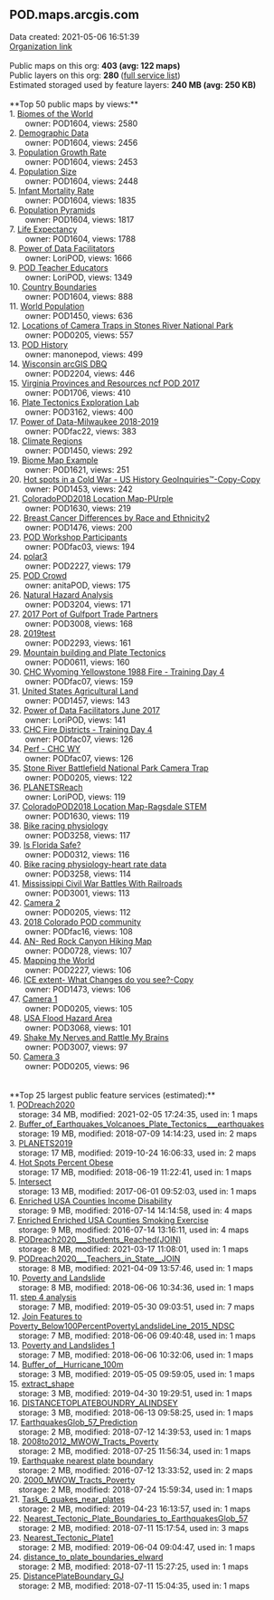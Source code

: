 <h2>POD.maps.arcgis.com</h2> Data created: 2021-05-06 16:51:39 <br /><a target='new' href='https://POD.maps.arcgis.com'>Organization link</a><br /><br />Public maps on this org: <b>403 (avg: 122 maps)</b><br />Public layers on this org: <b>280 </b>(<a target='new' href='https://services.arcgis.com/pKwhgSeu8oDudbDZ/ArcGIS/rest/services'>full service list</a>)<br />Estimated storaged used by feature layers: <b>240 MB (avg: 250 KB)</b><br /><br />**Top 50 public maps by views:**<br />  1. <a target='new' href='https://www.arcgis.com/home/item.html?id=b6715b3e5eeb48b7b1f1b7d14387c656'>Biomes of the World</a> <br />  &nbsp;&nbsp;&nbsp;&nbsp; &nbsp;&nbsp;owner: POD1604, views: 2580<br />  2. <a target='new' href='https://www.arcgis.com/home/item.html?id=6b622c2854b2499d984728d585cb4a70'>Demographic Data</a> <br />  &nbsp;&nbsp;&nbsp;&nbsp; &nbsp;&nbsp;owner: POD1604, views: 2456<br />  3. <a target='new' href='https://www.arcgis.com/home/item.html?id=009f4ffbb54d46a1971f0bc7d82db42e'>Population Growth Rate</a> <br />  &nbsp;&nbsp;&nbsp;&nbsp; &nbsp;&nbsp;owner: POD1604, views: 2453<br />  4. <a target='new' href='https://www.arcgis.com/home/item.html?id=b212646d37314a0497cca7ff0de880b7'>Population Size</a> <br />  &nbsp;&nbsp;&nbsp;&nbsp; &nbsp;&nbsp;owner: POD1604, views: 2448<br />  5. <a target='new' href='https://www.arcgis.com/home/item.html?id=6777ac4e28084d34b0798bc5d76fa2e4'>Infant Mortality Rate</a> <br />  &nbsp;&nbsp;&nbsp;&nbsp; &nbsp;&nbsp;owner: POD1604, views: 1835<br />  6. <a target='new' href='https://www.arcgis.com/home/item.html?id=17481373e4244b3daa1c010e0cde1bee'>Population Pyramids</a> <br />  &nbsp;&nbsp;&nbsp;&nbsp; &nbsp;&nbsp;owner: POD1604, views: 1817<br />  7. <a target='new' href='https://www.arcgis.com/home/item.html?id=2b184ce86ac74431a52b88c6d473ca1e'>Life Expectancy</a> <br />  &nbsp;&nbsp;&nbsp;&nbsp; &nbsp;&nbsp;owner: POD1604, views: 1788<br />  8. <a target='new' href='https://www.arcgis.com/home/item.html?id=5991b0def75f42818654b4b725f5d26e'>Power of Data Facilitators</a> <br />  &nbsp;&nbsp;&nbsp;&nbsp; &nbsp;&nbsp;owner: LoriPOD, views: 1666<br />  9. <a target='new' href='https://www.arcgis.com/home/item.html?id=9362e319fbda452b8c93f75535c3aaf8'>POD Teacher Educators</a> <br />  &nbsp;&nbsp;&nbsp;&nbsp; &nbsp;&nbsp;owner: LoriPOD, views: 1349<br />  10. <a target='new' href='https://www.arcgis.com/home/item.html?id=b5c7989e0091422e974dad0d279accd9'>Country Boundaries</a> <br />  &nbsp;&nbsp;&nbsp;&nbsp; &nbsp;&nbsp;owner: POD1604, views: 888<br />  11. <a target='new' href='https://www.arcgis.com/home/item.html?id=e1a92d260d974c7082d0f83d85e33ec2'>World Population</a> <br />  &nbsp;&nbsp;&nbsp;&nbsp; &nbsp;&nbsp;owner: POD1450, views: 636<br />  12. <a target='new' href='https://www.arcgis.com/home/item.html?id=1a6852cfc45e4ba3854583a6e2379b97'>Locations of Camera Traps in Stones River National Park</a> <br />  &nbsp;&nbsp;&nbsp;&nbsp; &nbsp;&nbsp;owner: POD0205, views: 557<br />  13. <a target='new' href='https://www.arcgis.com/home/item.html?id=bf7b27aeb0b848dda2a06589c45a30fa'>POD History</a> <br />  &nbsp;&nbsp;&nbsp;&nbsp; &nbsp;&nbsp;owner: manonepod, views: 499<br />  14. <a target='new' href='https://www.arcgis.com/home/item.html?id=4fe1814bdf91464a865632d6875ed364'>Wisconsin arcGIS DBQ</a> <br />  &nbsp;&nbsp;&nbsp;&nbsp; &nbsp;&nbsp;owner: POD2204, views: 446<br />  15. <a target='new' href='https://www.arcgis.com/home/item.html?id=68722b1ecb3244feab9c7a45dc8e1273'>Virginia Provinces and Resources ncf POD 2017</a> <br />  &nbsp;&nbsp;&nbsp;&nbsp; &nbsp;&nbsp;owner: POD1706, views: 410<br />  16. <a target='new' href='https://www.arcgis.com/home/item.html?id=d932b5c209f04fb884cdb0140d4914d1'>Plate Tectonics Exploration Lab</a> <br />  &nbsp;&nbsp;&nbsp;&nbsp; &nbsp;&nbsp;owner: POD3162, views: 400<br />  17. <a target='new' href='https://www.arcgis.com/home/item.html?id=dd21c82d6ba2492f890827669fca808e'>Power of Data-Milwaukee 2018-2019</a> <br />  &nbsp;&nbsp;&nbsp;&nbsp; &nbsp;&nbsp;owner: PODfac22, views: 383<br />  18. <a target='new' href='https://www.arcgis.com/home/item.html?id=0c9ec900d976426da9bdb94399175cb8'>Climate Regions</a> <br />  &nbsp;&nbsp;&nbsp;&nbsp; &nbsp;&nbsp;owner: POD1450, views: 292<br />  19. <a target='new' href='https://www.arcgis.com/home/item.html?id=c507937546d1405ea0dbbe94b172750b'>Biome Map Example</a> <br />  &nbsp;&nbsp;&nbsp;&nbsp; &nbsp;&nbsp;owner: POD1621, views: 251<br />  20. <a target='new' href='https://www.arcgis.com/home/item.html?id=b86e74f9bb014f0f98abc84372ff6e76'>Hot spots in a Cold War   - US History GeoInquiries™-Copy-Copy</a> <br />  &nbsp;&nbsp;&nbsp;&nbsp; &nbsp;&nbsp;owner: POD1453, views: 242<br />  21. <a target='new' href='https://www.arcgis.com/home/item.html?id=cd364dadf2ce41b5ba589f2d351ebfa1'>ColoradoPOD2018 Location Map-PUrple</a> <br />  &nbsp;&nbsp;&nbsp;&nbsp; &nbsp;&nbsp;owner: POD1630, views: 219<br />  22. <a target='new' href='https://www.arcgis.com/home/item.html?id=33b16f519eda4ece91b1470e73b54784'>Breast Cancer Differences by Race and Ethnicity2</a> <br />  &nbsp;&nbsp;&nbsp;&nbsp; &nbsp;&nbsp;owner: POD1476, views: 200<br />  23. <a target='new' href='https://www.arcgis.com/home/item.html?id=eb44bd9cf704497fac9e97707760cd02'>POD Workshop Participants</a> <br />  &nbsp;&nbsp;&nbsp;&nbsp; &nbsp;&nbsp;owner: PODfac03, views: 194<br />  24. <a target='new' href='https://www.arcgis.com/home/item.html?id=d94ff57fdc824beca49a9ef274d2e231'>polar3</a> <br />  &nbsp;&nbsp;&nbsp;&nbsp; &nbsp;&nbsp;owner: POD2227, views: 179<br />  25. <a target='new' href='https://www.arcgis.com/home/item.html?id=3fe0f8c9ea17426c878ee7f3a3a8ef46'>POD Crowd</a> <br />  &nbsp;&nbsp;&nbsp;&nbsp; &nbsp;&nbsp;owner: anitaPOD, views: 175<br />  26. <a target='new' href='https://www.arcgis.com/home/item.html?id=65e198c903cd4781827047a407c53805'>Natural Hazard Analysis</a> <br />  &nbsp;&nbsp;&nbsp;&nbsp; &nbsp;&nbsp;owner: POD3204, views: 171<br />  27. <a target='new' href='https://www.arcgis.com/home/item.html?id=110f0eb03d2c401fba2bf2a485114434'>2017 Port of Gulfport Trade Partners</a> <br />  &nbsp;&nbsp;&nbsp;&nbsp; &nbsp;&nbsp;owner: POD3008, views: 168<br />  28. <a target='new' href='https://www.arcgis.com/home/item.html?id=1f43c2534bff40d197727637161f5899'>2019test</a> <br />  &nbsp;&nbsp;&nbsp;&nbsp; &nbsp;&nbsp;owner: POD2293, views: 161<br />  29. <a target='new' href='https://www.arcgis.com/home/item.html?id=97cfd6126e05467b8db1340a06732d32'>Mountain building and Plate Tectonics</a> <br />  &nbsp;&nbsp;&nbsp;&nbsp; &nbsp;&nbsp;owner: POD0611, views: 160<br />  30. <a target='new' href='https://www.arcgis.com/home/item.html?id=37e05b9a42de4102829609619143cc89'>CHC Wyoming Yellowstone 1988 Fire - Training Day 4</a> <br />  &nbsp;&nbsp;&nbsp;&nbsp; &nbsp;&nbsp;owner: PODfac07, views: 159<br />  31. <a target='new' href='https://www.arcgis.com/home/item.html?id=9fbdaa1587224c35aa4d888d016b0952'>United States Agricultural Land</a> <br />  &nbsp;&nbsp;&nbsp;&nbsp; &nbsp;&nbsp;owner: POD1457, views: 143<br />  32. <a target='new' href='https://www.arcgis.com/home/item.html?id=2539ee642aa34852806b4833b60c1b23'>Power of Data Facilitators June 2017</a> <br />  &nbsp;&nbsp;&nbsp;&nbsp; &nbsp;&nbsp;owner: LoriPOD, views: 141<br />  33. <a target='new' href='https://www.arcgis.com/home/item.html?id=26875e17fd35474f98c91be6b3cc6e12'>CHC Fire Districts - Training Day 4</a> <br />  &nbsp;&nbsp;&nbsp;&nbsp; &nbsp;&nbsp;owner: PODfac07, views: 126<br />  34. <a target='new' href='https://www.arcgis.com/home/item.html?id=f45fdf55b24844669289accd92e1a048'>Perf - CHC WY</a> <br />  &nbsp;&nbsp;&nbsp;&nbsp; &nbsp;&nbsp;owner: PODfac07, views: 126<br />  35. <a target='new' href='https://www.arcgis.com/home/item.html?id=bc4e0576839246d5ba0cda86df749371'>Stone River Battlefield National Park Camera Trap</a> <br />  &nbsp;&nbsp;&nbsp;&nbsp; &nbsp;&nbsp;owner: POD0205, views: 122<br />  36. <a target='new' href='https://www.arcgis.com/home/item.html?id=4509dd66c94b40518958312dca696cff'>PLANETSReach</a> <br />  &nbsp;&nbsp;&nbsp;&nbsp; &nbsp;&nbsp;owner: LoriPOD, views: 119<br />  37. <a target='new' href='https://www.arcgis.com/home/item.html?id=742a9459756d45079b311de4ab30d33f'>ColoradoPOD2018 Location Map-Ragsdale STEM</a> <br />  &nbsp;&nbsp;&nbsp;&nbsp; &nbsp;&nbsp;owner: POD1630, views: 119<br />  38. <a target='new' href='https://www.arcgis.com/home/item.html?id=2af8146234ed4fa79f8435972fe049a2'>Bike racing physiology</a> <br />  &nbsp;&nbsp;&nbsp;&nbsp; &nbsp;&nbsp;owner: POD3258, views: 117<br />  39. <a target='new' href='https://www.arcgis.com/home/item.html?id=bf95c7c5346c4d92b64688f0dd868671'>Is Florida Safe?</a> <br />  &nbsp;&nbsp;&nbsp;&nbsp; &nbsp;&nbsp;owner: POD0312, views: 116<br />  40. <a target='new' href='https://www.arcgis.com/home/item.html?id=820aae6584e849a5bc4c52dd5d54cd34'>Bike racing physiology-heart rate data</a> <br />  &nbsp;&nbsp;&nbsp;&nbsp; &nbsp;&nbsp;owner: POD3258, views: 114<br />  41. <a target='new' href='https://www.arcgis.com/home/item.html?id=e76b9abf9f5a43f1a75ed807721a7454'>Mississippi Civil War Battles With Railroads</a> <br />  &nbsp;&nbsp;&nbsp;&nbsp; &nbsp;&nbsp;owner: POD3001, views: 113<br />  42. <a target='new' href='https://www.arcgis.com/home/item.html?id=d6fdb3037a894c529c4af87d8cc2da8c'>Camera 2</a> <br />  &nbsp;&nbsp;&nbsp;&nbsp; &nbsp;&nbsp;owner: POD0205, views: 112<br />  43. <a target='new' href='https://www.arcgis.com/home/item.html?id=be5525ed50a84405a819ac2e6857b393'>2018 Colorado POD community</a> <br />  &nbsp;&nbsp;&nbsp;&nbsp; &nbsp;&nbsp;owner: PODfac16, views: 108<br />  44. <a target='new' href='https://www.arcgis.com/home/item.html?id=9a57570353994a8fbd91b9fdacf9713e'>AN- Red Rock Canyon Hiking Map</a> <br />  &nbsp;&nbsp;&nbsp;&nbsp; &nbsp;&nbsp;owner: POD0728, views: 107<br />  45. <a target='new' href='https://www.arcgis.com/home/item.html?id=64a22fcf20644660b098a03a90726db0'>Mapping the World</a> <br />  &nbsp;&nbsp;&nbsp;&nbsp; &nbsp;&nbsp;owner: POD2227, views: 106<br />  46. <a target='new' href='https://www.arcgis.com/home/item.html?id=2a552ac44d904581a9a2bece0f447a23'>ICE extent- What Changes do you see?-Copy</a> <br />  &nbsp;&nbsp;&nbsp;&nbsp; &nbsp;&nbsp;owner: POD1473, views: 106<br />  47. <a target='new' href='https://www.arcgis.com/home/item.html?id=a9256a8208ea452d8594c1e2e8ed4bf4'>Camera 1</a> <br />  &nbsp;&nbsp;&nbsp;&nbsp; &nbsp;&nbsp;owner: POD0205, views: 105<br />  48. <a target='new' href='https://www.arcgis.com/home/item.html?id=50b499564729450cabc4f2b2fb8954c8'>USA Flood Hazard Area</a> <br />  &nbsp;&nbsp;&nbsp;&nbsp; &nbsp;&nbsp;owner: POD3068, views: 101<br />  49. <a target='new' href='https://www.arcgis.com/home/item.html?id=2e7cc7026f34430e8035de3cf56fd274'>Shake My Nerves and Rattle My Brains</a> <br />  &nbsp;&nbsp;&nbsp;&nbsp; &nbsp;&nbsp;owner: POD3007, views: 97<br />  50. <a target='new' href='https://www.arcgis.com/home/item.html?id=4d93d925bec346349d085a2ceb27752d'>Camera 3</a> <br />  &nbsp;&nbsp;&nbsp;&nbsp; &nbsp;&nbsp;owner: POD0205, views: 96<br /><br /><br />**Top 25 largest public feature services (estimated):**<br /> 1. <a target='new' href='https://www.arcgis.com/home/item.html?id=21b2e94b8fa44773a27abacf73aa9786'>PODreach2020</a><br /> &nbsp;&nbsp;&nbsp;&nbsp;storage: 34 MB, modified: 2021-02-05 17:24:35,  used in: 1 maps<br /> 2. <a target='new' href='https://www.arcgis.com/home/item.html?id=477fbf084f214c8b953a55a1e1a7963b'>Buffer_of_Earthquakes_Volcanoes_Plate_Tectonics___earthquakes</a><br /> &nbsp;&nbsp;&nbsp;&nbsp;storage: 19 MB, modified: 2018-07-09 14:14:23,  used in: 2 maps<br /> 3. <a target='new' href='https://www.arcgis.com/home/item.html?id=4822ae09e8e1463aba4a578367fa539e'>PLANETS2019</a><br /> &nbsp;&nbsp;&nbsp;&nbsp;storage: 17 MB, modified: 2019-10-24 16:06:33,  used in: 2 maps<br /> 4. <a target='new' href='https://www.arcgis.com/home/item.html?id=e6a851103f5c4069aef21b0fd7a3a298'>Hot Spots Percent Obese</a><br /> &nbsp;&nbsp;&nbsp;&nbsp;storage: 17 MB, modified: 2018-06-19 11:22:41,  used in: 1 maps<br /> 5. <a target='new' href='https://www.arcgis.com/home/item.html?id=dca2dc1aacc94277ac2a3801897e9957'>Intersect</a><br /> &nbsp;&nbsp;&nbsp;&nbsp;storage: 13 MB, modified: 2017-06-01 09:52:03,  used in: 1 maps<br /> 6. <a target='new' href='https://www.arcgis.com/home/item.html?id=025ddbbf28314660854dd684493fd7e4'>Enriched USA Counties Income Disability</a><br /> &nbsp;&nbsp;&nbsp;&nbsp;storage: 9 MB, modified: 2016-07-14 14:14:58,  used in: 4 maps<br /> 7. <a target='new' href='https://www.arcgis.com/home/item.html?id=cc5dacc0a73f4c01bb7df6367edf6fb4'>Enriched Enriched USA Counties Smoking Exercise</a><br /> &nbsp;&nbsp;&nbsp;&nbsp;storage: 9 MB, modified: 2016-07-14 13:16:11,  used in: 4 maps<br /> 8. <a target='new' href='https://www.arcgis.com/home/item.html?id=c436097870da4ac3a6249a37d8589dbe'>PODreach2020___Students_Reached(JOIN)</a><br /> &nbsp;&nbsp;&nbsp;&nbsp;storage: 8 MB, modified: 2021-03-17 11:08:01,  used in: 1 maps<br /> 9. <a target='new' href='https://www.arcgis.com/home/item.html?id=39f54649a6e8477f8a059a48891fae5b'>PODreach2020___Teachers_in_State__JOIN</a><br /> &nbsp;&nbsp;&nbsp;&nbsp;storage: 8 MB, modified: 2021-04-09 13:57:46,  used in: 1 maps<br /> 10. <a target='new' href='https://www.arcgis.com/home/item.html?id=f7ff7eed513f4ad7ba517a7cf4a40b1b'>Poverty and Landslide</a><br /> &nbsp;&nbsp;&nbsp;&nbsp;storage: 8 MB, modified: 2018-06-06 10:34:36,  used in: 1 maps<br /> 11. <a target='new' href='https://www.arcgis.com/home/item.html?id=1bd8e6e382d64c748d77945e129ebd57'>step 4 analysis</a><br /> &nbsp;&nbsp;&nbsp;&nbsp;storage: 7 MB, modified: 2019-05-30 09:03:51,  used in: 7 maps<br /> 12. <a target='new' href='https://www.arcgis.com/home/item.html?id=e0deeff144b240f8888b44deb4e9ba0e'>Join Features to Poverty_Below100PercentPovertyLandslideLine_2015_NDSC</a><br /> &nbsp;&nbsp;&nbsp;&nbsp;storage: 7 MB, modified: 2018-06-06 09:40:48,  used in: 1 maps<br /> 13. <a target='new' href='https://www.arcgis.com/home/item.html?id=78fbabab764f4a27a014963c5f9e5489'>Poverty and Landslides 1</a><br /> &nbsp;&nbsp;&nbsp;&nbsp;storage: 7 MB, modified: 2018-06-06 10:32:06,  used in: 1 maps<br /> 14. <a target='new' href='https://www.arcgis.com/home/item.html?id=8bf861f598bf425b9b4566f411abb3a1'>Buffer_of__Hurricane_100m</a><br /> &nbsp;&nbsp;&nbsp;&nbsp;storage: 3 MB, modified: 2019-05-05 09:59:05,  used in: 1 maps<br /> 15. <a target='new' href='https://www.arcgis.com/home/item.html?id=287e9515f88744388ad2979f84ddad18'>extract_shape</a><br /> &nbsp;&nbsp;&nbsp;&nbsp;storage: 3 MB, modified: 2019-04-30 19:29:51,  used in: 1 maps<br /> 16. <a target='new' href='https://www.arcgis.com/home/item.html?id=dc09c0a311a2484c93fe0042d18a10fa'>DISTANCETOPLATEBOUNDRY_ALINDSEY</a><br /> &nbsp;&nbsp;&nbsp;&nbsp;storage: 3 MB, modified: 2018-06-13 09:58:25,  used in: 1 maps<br /> 17. <a target='new' href='https://www.arcgis.com/home/item.html?id=ab18b86450cb4143942da48ce4c45b68'>EarthquakesGlob_57_Prediction</a><br /> &nbsp;&nbsp;&nbsp;&nbsp;storage: 2 MB, modified: 2018-07-12 14:39:53,  used in: 1 maps<br /> 18. <a target='new' href='https://www.arcgis.com/home/item.html?id=dba65a76ebc1481eba7d0c0555035c5e'>2008to2012_MWOW_Tracts_Poverty</a><br /> &nbsp;&nbsp;&nbsp;&nbsp;storage: 2 MB, modified: 2018-07-25 11:56:34,  used in: 1 maps<br /> 19. <a target='new' href='https://www.arcgis.com/home/item.html?id=fa8ad17d6861494a8371e76c560033c7'>Earthquake nearest plate boundary</a><br /> &nbsp;&nbsp;&nbsp;&nbsp;storage: 2 MB, modified: 2016-07-12 13:33:52,  used in: 2 maps<br /> 20. <a target='new' href='https://www.arcgis.com/home/item.html?id=cf925b62ceeb4f1ba37d330a5cd60894'>2000_MWOW_Tracts_Poverty</a><br /> &nbsp;&nbsp;&nbsp;&nbsp;storage: 2 MB, modified: 2018-07-24 15:59:34,  used in: 1 maps<br /> 21. <a target='new' href='https://www.arcgis.com/home/item.html?id=b7506a16d50a4cc9bcb78b1caad3dd76'>Task_6_quakes_near_plates</a><br /> &nbsp;&nbsp;&nbsp;&nbsp;storage: 2 MB, modified: 2019-04-23 16:13:57,  used in: 1 maps<br /> 22. <a target='new' href='https://www.arcgis.com/home/item.html?id=7478db6ec7ac44deb66fc2edd1bcf676'>Nearest_Tectonic_Plate_Boundaries_to_EarthquakesGlob_57</a><br /> &nbsp;&nbsp;&nbsp;&nbsp;storage: 2 MB, modified: 2018-07-11 15:17:54,  used in: 3 maps<br /> 23. <a target='new' href='https://www.arcgis.com/home/item.html?id=b21494345ae54aa1b75c09440fd208dd'>Nearest_Tectonic_Plate1</a><br /> &nbsp;&nbsp;&nbsp;&nbsp;storage: 2 MB, modified: 2019-06-04 09:04:47,  used in: 1 maps<br /> 24. <a target='new' href='https://www.arcgis.com/home/item.html?id=aede6fc602ee48c2bdbf0ff6ce4059e7'>distance_to_plate_boundaries_elward</a><br /> &nbsp;&nbsp;&nbsp;&nbsp;storage: 2 MB, modified: 2018-07-11 15:27:25,  used in: 1 maps<br /> 25. <a target='new' href='https://www.arcgis.com/home/item.html?id=f2964b4f7b1c4b1aaa9541af9f1d91e0'>DistancePlateBoundary_GJ</a><br /> &nbsp;&nbsp;&nbsp;&nbsp;storage: 2 MB, modified: 2018-07-11 15:04:35,  used in: 1 maps<br />